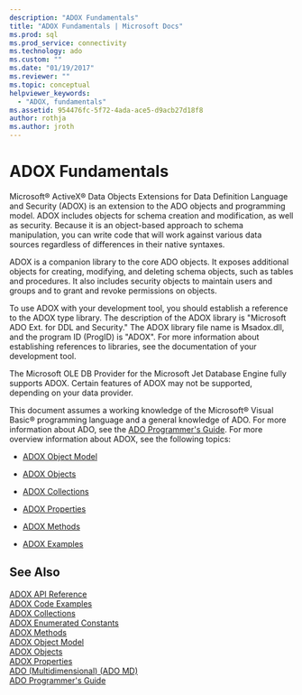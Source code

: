 ```yaml
---
description: "ADOX Fundamentals"
title: "ADOX Fundamentals | Microsoft Docs"
ms.prod: sql
ms.prod_service: connectivity
ms.technology: ado
ms.custom: ""
ms.date: "01/19/2017"
ms.reviewer: ""
ms.topic: conceptual
helpviewer_keywords: 
  - "ADOX, fundamentals"
ms.assetid: 954476fc-5f72-4ada-ace5-d9acb27d18f8
author: rothja
ms.author: jroth
---
```

# ADOX Fundamentals
Microsoft® ActiveX® Data Objects Extensions for Data Definition Language and Security (ADOX) is an extension to the ADO objects and programming model. ADOX includes objects for schema creation and modification, as well as security. Because it is an object-based approach to schema manipulation, you can write code that will work against various data sources regardless of differences in their native syntaxes.  
  
 ADOX is a companion library to the core ADO objects. It exposes additional objects for creating, modifying, and deleting schema objects, such as tables and procedures. It also includes security objects to maintain users and groups and to grant and revoke permissions on objects.  
  
 To use ADOX with your development tool, you should establish a reference to the ADOX type library. The description of the ADOX library is "Microsoft ADO Ext. for DDL and Security." The ADOX library file name is Msadox.dll, and the program ID (ProgID) is "ADOX". For more information about establishing references to libraries, see the documentation of your development tool.  
  
 The Microsoft OLE DB Provider for the Microsoft Jet Database Engine fully supports ADOX. Certain features of ADOX may not be supported, depending on your data provider.  
  
 This document assumes a working knowledge of the Microsoft® Visual Basic® programming language and a general knowledge of ADO. For more information about ADO, see the [ADO Programmer's Guide](../ado-programmer-s-guide.md). For more overview information about ADOX, see the following topics:  
  
-   [ADOX Object Model](../../reference/adox-api/adox-object-model.md)  
  
-   [ADOX Objects](../../reference/adox-api/adox-objects.md)  
  
-   [ADOX Collections](../../reference/adox-api/adox-collections.md)  
  
-   [ADOX Properties](../../reference/adox-api/adox-properties.md)  
  
-   [ADOX Methods](../../reference/adox-api/adox-methods.md)  
  
-   [ADOX Examples](../../reference/adox-api/adox-code-examples.md)  
  
## See Also  
 [ADOX API Reference](../../reference/adox-api/adox-object-model.md)   
 [ADOX Code Examples](../../reference/adox-api/adox-code-examples.md)   
 [ADOX Collections](../../reference/adox-api/adox-collections.md)   
 [ADOX Enumerated Constants](../../reference/adox-api/adox-enumerated-constants.md)   
 [ADOX Methods](../../reference/adox-api/adox-methods.md)   
 [ADOX Object Model](../../reference/adox-api/adox-object-model.md)   
 [ADOX Objects](../../reference/adox-api/adox-objects.md)   
 [ADOX Properties](../../reference/adox-api/adox-properties.md)   
 [ADO (Multidimensional) (ADO MD)](../multidimensional/ado-multidimensional-ado-md.md)   
 [ADO Programmer's Guide](../ado-programmer-s-guide.md)
